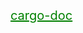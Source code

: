 <a href = "cargo-doc/doc/rolling_hash/index.html" style = "font-size: 20px; color: green;">cargo-doc</a>